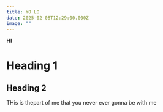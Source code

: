 ```yaml
---
title: YO LO
date: 2025-02-08T12:29:00.000Z
image: ""
---
```

**HI**

# **Heading 1**

## **Heading 2**



THis is thepart of me that you never ever gonna be with me
